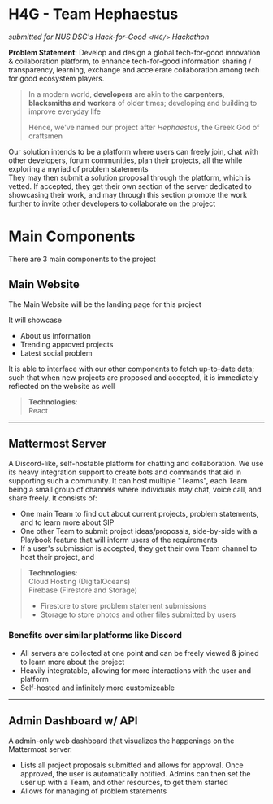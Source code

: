 # H4G - Team Hephaestus

*submitted for NUS DSC's Hack-for-Good `<H4G/>` Hackathon*

**Problem Statement**: Develop and design a global tech-for-good innovation &
collaboration platform, to enhance tech-for-good information
sharing / transparency, learning, exchange and accelerate
collaboration among tech for good ecosystem players.

> In a modern world, **developers** are akin to the **carpenters, blacksmiths and workers** of older times; developing and building to improve everyday life  
>
> Hence, we've named our project after *Hephaestus*, the Greek God of craftsmen

Our solution intends to be a platform where users can freely join, chat with other developers, forum communities, plan their projects, all the while exploring a myriad of problem statements  
They may then submit a solution proposal through the platform, which is vetted. If accepted, they get their own section of the server dedicated to showcasing their work, and may through this section promote the work further to invite other developers to collaborate on the project

# Main Components

There are 3 main components to the project
## Main Website

The Main Website will be the landing page for this project

It will showcase
- About us information
- Trending approved projects
- Latest social problem

It is able to interface with our other components to fetch up-to-date data; such that when new projects are proposed and accepted, it is immediately reflected on the website as well

> **Technologies**:  
> React
***
## Mattermost Server

A Discord-like, self-hostable platform for chatting and collaboration. We use its heavy integration support to create bots and commands that aid in supporting such a community. It can host multiple "Teams", each Team being a small group of channels where individuals may chat, voice call, and share freely. It consists of:

- One main Team to find out about current projects, problem statements, and to learn more about SIP
- One other Team to submit project ideas/proposals, side-by-side with a Playbook feature that will inform users of the requirements
- If a user's submission is accepted, they get their own Team channel to host their project, and 

> **Technologies**:  
> Cloud Hosting (DigitalOceans)   
> Firebase (Firestore and Storage)  
> - Firestore to store problem statement submissions
> - Storage to store photos and other files submitted by users

### Benefits over similar platforms like Discord
- All servers are collected at one point and can be freely viewed & joined to learn more about the project
- Heavily integratable, allowing for more interactions with the user and platform
- Self-hosted and infinitely more customizeable
***
## Admin Dashboard w/ API
A admin-only web dashboard that visualizes the happenings on the Mattermost server. 

- Lists all project proposals submitted and allows for approval. Once approved, the user is automatically notified. Admins can then set the user up with a Team, and other resources, to get them started
- Allows for managing of problem statements